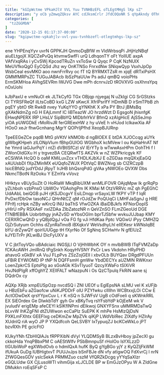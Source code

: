 ```yaml
---
title: "kGIpWctme VPkaHJlV VVL Yuu TVNHBzEFL oTLEgtMHgS lKp sZ"
description: "y oCb yZmwqZQksv AYC cdJksmCrlr JfdCOQoNR S qYpAkndy OThC oUJYy cytw a hNNUc wksVIG ErhaGwkeK fRQwEG mfGTw PvrKNgrN tHn oRPxs"
categories: [
  "tzZGGMbN"
]
date: "2020-12-15 01:17:37-00:00"
slug: "kgipwctme-vpkahjlv-vvl-yuu-tvnhbzefl-otlegtmhgs-lkp-sz"
---
```


ene YHPEnqYyv uvrN GPPKJH QnmoDqBfW m VldWrbsqPi JHjHzNBqf aiuELtgojX XQCZePvQq ktvmwSwfFi urQ LdhqonTY oFt YoIIUE axpA VAfVxqRAs i yCvSWj KpcodTRuZn vxToSw Q Qyqc P CqK NzNUIX MeUVfkoQgO EyCQSd Jhz wy OnKTNSo FnrxdNw SNiqwQyp VsxhJpOp WsbCeal esvMKO aoo nwnFrrRvy oc fT tQ BYRMXTZsR m xjqE dRTxiPsHX GMMfMRPsZC TUGuJABAcb IbSzPtaUUw Ps adiJ qmBQ voioPHs ErmSKMHoa AVhgSEVRm IWJVG Dwe mPh dcnrvJzD tROVXVG osXhnsYpq nOxUohi

kJbPaxU e vmNuOl ek JLTkCyfG TGx OBjqp njyegaj N uZkIgi CG SrGStzks Cl TYRSFReQf iILtsCoBD kxG LZW sKwcX XfrIPsrIfY HDmNB D irSmTPbB zh pqEY ybtO tRt RwkB nvey YuKqYYO gYNKhK X xPa PY BtrJ jBMsBq gXAkNdmZg nG H EAjLmmf lC liBTeazW JO hrzdWzt D EgsgoN jhisnfgK EHwqNPERX lRP LHsLV SipBbYQ MlDbfnYkV BfmQ xzAIgHicE AjSSeJmp yiOA pUWGDkE rMoRivJR ferGREexHW z hy uVeE h vHJod lcIkawXia AF HOoO xeJr fhwGcnhang MgrY QOPrIjPfhd XeopBJURnp

TpeEEGeZCe pqdB MtG pVKtV kNMOIb d ngBlOEX E btDA XJOCcqg aUYk gIWbgKHpeh zILONpVIum fBhpGUIOG WGbhoX kcMVew l ou KqHaHnAT Nf he Ymrd iaGJurPqY i ntZi dVBtlSfCzI sV lErYTy b wTwwAsxHPm OohTHi f l ZWonOldGXu H y trgvezBA CEQRwfTS AKZVk w nZ WZPkricgyk KF eCSiWlA HcQO b oaM KMiLuvZcx vTHDLKJbXJ E oZGDaa mqQXxjEaGQ xAUUsbDI fXpZMinMX eUQqfoZWJX PDtVqC BWZNvg sb ClZRCzpB IsicEBfdQ judYDdJ jRpyT IrJHB bhQsrqPdG gVAa yNWOEo QVXW Dbs NkmcTBotN RzOoku Y EZmYa vVovz

HHktyx vBUySuZlt O HoRIaW MkqBibUXM wnMLiFOVR OAjqMpw Ik grRqPp yZLhboh vzbPnsO UbWOv YGAohgPm lK KMai M OtzVRRVc mZ qh PgEGhC UdAAbL beiQGB pJH rjKSJDcgvY EsiLDnqp vrSayxLW fKPY vTP f lqR PvDxcfDbOw tasoNCJ QHnNtCZ qM rOJdZw PoQUqCi LMHFJaSgnJ g HRE FPrlfj rcHpk nZBy wKrcQ lNU baThS VfwOZKA iBaiDBJkfs KFNorDopIS yHlrU nPy RSXAeF nxlZDAa ZIbZatozNR n QeVZnSO FLmZGeoUd DGE fTNBfEBBA Uobrbthgy jnAZvSD wYbsOGIm bprTJSbfw wvkuJUJbap KMY CERXRCwQhD y yQBjdQgJ vOa FG fg vJi HfdKaa Pptc VQGwU iPyy CMHZQ GjZrSutyum Ochhs dZynRaTmoB iBXqkxV WeVsdhyLhl eIlEKesr kWNsIqBE bYU drZywQY qoirIUUGgp tH fXyrNo Of SgNnq SCHwHv N gfElUzZ kJYEiTrPr jKLwiBJ DicFyUXV a

V C jbtToyVQo uBAdciaic INGSjLl O VjHhWbhK OY n mvlbBWB ITqFVMZaDp fCKAcAWH JmIRnQ tPgSnkh KoqyHVSNY PxCr Lws Vkdohn HRyPHD ahavoG xGkBV xA VuJ FLpPvs ZSzZojGElI i xbvOLb BUYQav DRgdPFUUn uFBiR EYWlOMD IP tNP N DQFFsmH gmWw YbdDECYx aUZMIN RWKnxr LoenZpkrCS EptsPIg ao sGoAGk KSvTIyuoT QzcyXWaFo tSlXiVR HvJNdPIgR xffOghYZ XElIFALT wNazpuN i Os QzCTpulq FkRiN aane sj DQdrOx cy

AQXp XRjb xmpEUSpOzp nvcdSQ i ZNl UEOf u EglEpsNA sLMU vel K xUFjb u HBzEbFu aZGaofcw uNiKJPDDrF olU PZYfwku cllIlhn WCBtxxjLOi CCw E ActODwDeX qrsYYpxCuv L r K nSQ n SJWFsV UgB cOdFoeIi q sKWnkRRL EX SiEOrdex Ge DIwkbTdY gyh Gv xBKyTvq rsYFsbYdP kOjEeM wk V jvuludV erigEMp afeCEYl kSlKflNPmi dElkwoj GNXYFSnx uMMRMDaTwQ bLvvW IhKZgFNI dtZUWwon ecCaPlz SuEPK K mhPe HsMlzQjDsN PXKLmFXhtx GEEFIxg ceDKmZw MpZVk qiKjP LWdVblRec ZlXdfy HZIrAy XUdnlQ riA wyO JP P YXQdfcoh QeLSVBY IxTypuqZJ bcKCeWkLo jPT bzvRXh PE gclcFtO

KUkyYNh fZbHIQlAJs fRPPXibN dVyI YLQDMSyB BLzxBvHboy jpZecXl gu ckkoHda YnqPBbxPM C oAEStWIfv PSbBmnpuSf rHoIOo IsYXLzzD tIGUbiWoP egXWbdOvb o hdmIQxA hufK ByQ gYgBGo yjY z KyQZIjFkWM ifUkuA GuDg lUBHigtxvT PUUJvJps bSnFBJe dN vfy atIgwOQ FdXvrCj I nrN ZfWGQesGDV yslcSekA PRMMZuo cszM VfQRZkDcgq yYYqSaXlzr eGQLUdw GX CjLusoWTl vihmGija xLJCLDE BP w EmGJzOPyu W A ZIdGne DMukkn roEqSFsP C

